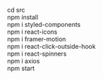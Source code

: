 cd src </br>
npm install </br>
npm i styled-components </br>
npm i react-icons </br>
npm i framer-motion </br>
npm i react-click-outside-hook </br>
npm i react-spinners </br>
npm i axios </br>
npm start </br>  